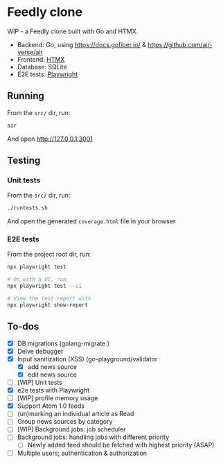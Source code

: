 # Feedly clone

WIP - a Feedly clone built with Go and HTMX.

- Backend: Go, using https://docs.gofiber.io/ & https://github.com/air-verse/air
- Frontend: [HTMX](https://htmx.org)
- Database: SQLite
- E2E tests: [Playwright](https://playwright.dev)

## Running

From the `src/` dir, run:

```sh
air
```

And open http://127.0.0.1:3001

## Testing

### Unit tests

From the `src/` dir, run:

```sh
./runtests.sh
```

And open the generated `coverage.html` file in your browser

### E2E tests

From the project root dir, run:

```sh
npx playwright test

# Or with a UI, run
npx playwright test --ui

# View the test report with
npx playwright show-report
```

## To-dos

- [x] DB migrations (golang-migrate )
- [x] Delve debugger
- [x] Input sanitization (XSS) (go-playground/validator
  - [x] add news source
  - [x] edit news source
- [ ] [WIP] Unit tests
- [x] e2e tests with Playwright
- [ ] [WIP] profile memory usage
- [x] Support Atom 1.0 feeds
- [ ] (un)marking an individual article as Read
- [ ] Group news sources by category
- [ ] [WIP] Background jobs: job scheduler
- [ ] Background jobs: handling jobs with different priority
  - [ ] Newly added feed should be fetched with highest priority (ASAP)
- [ ] Multiple users; authentication & authorization

